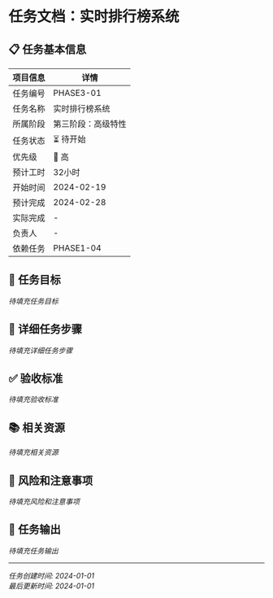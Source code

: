 # 任务文档：实时排行榜系统

## 📋 任务基本信息

| 项目信息 | 详情 |
|---------|------|
| 任务编号 | PHASE3-01 |
| 任务名称 | 实时排行榜系统 |
| 所属阶段 | 第三阶段：高级特性 |
| 任务状态 | ⏳ 待开始 |
| 优先级 | 🔴 高 |
| 预计工时 | 32小时 |
| 开始时间 | 2024-02-19 |
| 预计完成 | 2024-02-28 |
| 实际完成 | - |
| 负责人 | - |
| 依赖任务 | PHASE1-04 |

## 🎯 任务目标

*待填充任务目标*

## 📝 详细任务步骤

*待填充详细任务步骤*

## ✅ 验收标准

*待填充验收标准*

## 📚 相关资源

*待填充相关资源*

## 🚨 风险和注意事项

*待填充风险和注意事项*

## 📄 任务输出

*待填充任务输出*

---

*任务创建时间: 2024-01-01*  
*最后更新时间: 2024-01-01*